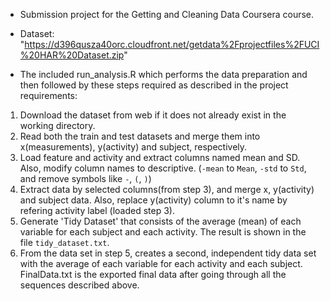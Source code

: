 * Submission project for the Getting and Cleaning Data Coursera course.
* Dataset: "https://d396qusza40orc.cloudfront.net/getdata%2Fprojectfiles%2FUCI%20HAR%20Dataset.zip"

* The included run_analysis.R which performs the data preparation and then followed by these steps required as described in the  project requirements:

1. Download the dataset from web if it does not already exist in the working directory.
2. Read both the train and test datasets and merge them into x(measurements), y(activity) and subject, respectively.
3. Load feature and activity and extract columns named mean and SD.
   Also, modify column names to descriptive. (`-mean` to `Mean`, `-std` to `Std`, and remove symbols like `-`, `(`, `)`)
4. Extract data by selected columns(from step 3), and merge x, y(activity) and subject data.
   Also, replace y(activity) column to it's name by refering activity label (loaded step 3).
5. Generate 'Tidy Dataset' that consists of the average (mean) of each variable for each subject and each activity.
   The result is shown in the file `tidy_dataset.txt`.
6. From the data set in step 5, creates a second, independent tidy data set with the average of each variable for each activity and each subject.
   FinalData.txt is the exported final data after going through all the sequences described above.
